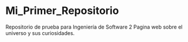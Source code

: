 # Mi_Primer_Repositorio
Repositorio de prueba para Ingeniería de Software 2
Pagina web sobre el universo y sus curiosidades.
